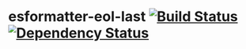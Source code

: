 # esformatter-eol-last [![Build Status](https://secure.travis-ci.org/briandipalma/esformatter-eol-last.png)](http://travis-ci.org/briandipalma/esformatter-eol-last) [![Dependency Status](https://david-dm.org/briandipalma/esformatter-eol-last.png?theme=shields.io)](https://david-dm.org/briandipalma/esformatter-eol-last)
